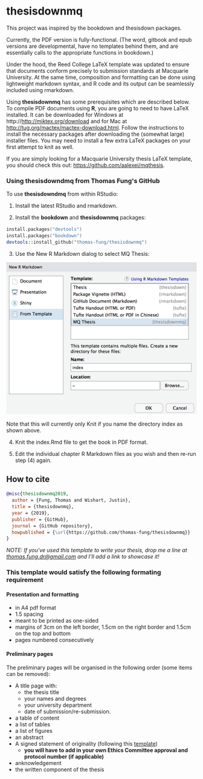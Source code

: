 # thesisdownmq

This project was inspired by the bookdown and thesisdown packages.

Currently, the PDF version is fully-functional. (The word, gitbook and epub versions are developmental, have no templates behind them, and are essentially calls to the appropriate functions in bookdown.)

Under the hood, the Reed College LaTeX template was updated to ensure that documents conform precisely to submission standards at Macquarie University. At the same time, composition and formatting can be done using lightweight markdown syntax, and R code and its output can be seamlessly included using rmarkdown.

Using **thesisdownmq** has some prerequisites which are described below. To compile PDF documents using **R**, you are going to need to have LaTeX installed. It can be downloaded for Windows at http://http://miktex.org/download and for Mac at http://tug.org/mactex/mactex-download.html. Follow the instructions to install the necessary packages after downloading the (somewhat large) installer files. You may need to install a few extra LaTeX packages on your first attempt to knit as well.

If you are simply looking for a Macquarie University thesis LaTeX template, you should check this out: https://github.com/aalexei/mqthesis.

### Using thesisdowndmq from Thomas Fung's GitHub

To use **thesisdowndmq** from within RStudio:

1) Install the latest RStudio and rmarkdown.

2) Install the **bookdown** and **thesisdownmq** packages:

```S
install.packages("devtools")
install.packages("bookdown")
devtools::install_github("thomas-fung/thesisdownmq")
```

3) Use the New R Markdown dialog to select MQ Thesis:

![New R Markdown](thesis_rmd.png)

Note that this will currently only Knit if you name the directory index as shown above.

4) Knit the index.Rmd file to get the book in PDF format.

5) Edit the individual chapter R Markdown files as you wish and then re-run step (4) again.

## How to cite 

```bibtex
@misc{thesisdownmq2019,
  author = {Fung, Thomas and Wishart, Justin},
  title = {thesisdownmq},
  year = {2019},
  publisher = {GitHub},
  journal = {GitHub repository},
  howpublished = {\url{https://github.com/thomas-fung/thesisdownmq}}
}
```

*NOTE: If you've used this template to write your thesis, drop me a line at thomas.fung.dr@gmail.com and I'll add a link to showcase it!*

### This template would satisfy the following formating requirement 

#### Presentation and formatting
- in A4 pdf format
- 1.5 spacing
- meant to be printed as one-sided
- margins of 3cm on the left border, 1.5cm on the right border and 1.5cm on the top and bottom
- pages numbered consecutively


#### Preliminary pages

The preliminary pages will be organised in the following order (some items can be removed):

- A title page with:
    - the thesis title
    - your names and degrees
    - your university department
    - date of submission/re-submission.
- a table of content
- a list of tables
- a list of figures
- an abstract 
- A signed statement of originality (following this [template](https://students.mq.edu.au/__data/assets/word_doc/0004/1141276/statement-of-originality-example.docx))
    - **you will have to add in your own Ethics Committee approval and protocol number (if applicable)**
- anknowledgement
- the written component of the thesis

